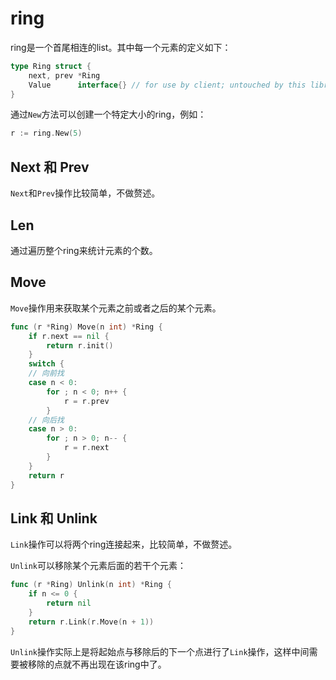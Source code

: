 # ring

ring是一个首尾相连的list。其中每一个元素的定义如下：

```go
type Ring struct {
    next, prev *Ring
    Value      interface{} // for use by client; untouched by this library
}
```

通过`New`方法可以创建一个特定大小的ring，例如：

```go
r := ring.New(5)
```

## Next 和 Prev

`Next`和`Prev`操作比较简单，不做赘述。

## Len

通过遍历整个ring来统计元素的个数。

## Move

`Move`操作用来获取某个元素之前或者之后的某个元素。

```go
func (r *Ring) Move(n int) *Ring {
    if r.next == nil {
        return r.init()
    }
    switch {
    // 向前找
    case n < 0:
        for ; n < 0; n++ {
            r = r.prev
        }
    // 向后找
    case n > 0:
        for ; n > 0; n-- {
            r = r.next
        }
    }
    return r
}
```

## Link 和 Unlink

`Link`操作可以将两个ring连接起来，比较简单，不做赘述。

`Unlink`可以移除某个元素后面的若干个元素：

```go
func (r *Ring) Unlink(n int) *Ring {
    if n <= 0 {
        return nil
    }
    return r.Link(r.Move(n + 1))
}
```

`Unlink`操作实际上是将起始点与移除后的下一个点进行了`Link`操作，这样中间需要被移除的点就不再出现在该ring中了。
